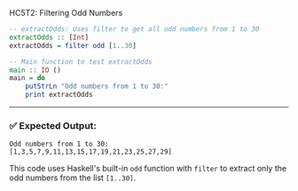 HC5T2: Filtering Odd Numbers
```haskell
-- extractOdds: Uses filter to get all odd numbers from 1 to 30
extractOdds :: [Int]
extractOdds = filter odd [1..30]

-- Main function to test extractOdds
main :: IO ()
main = do
    putStrLn "Odd numbers from 1 to 30:"
    print extractOdds
```

---

### ✅ Expected Output:

```
Odd numbers from 1 to 30:
[1,3,5,7,9,11,13,15,17,19,21,23,25,27,29]
```

This code uses Haskell's built-in `odd` function with `filter` to extract only the odd numbers from the list `[1..30]`.
